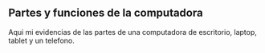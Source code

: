 ## Partes y funciones de la computadora
Aqui mi evidencias de las partes de una computadora de escritorio, laptop, tablet y un telefono.
